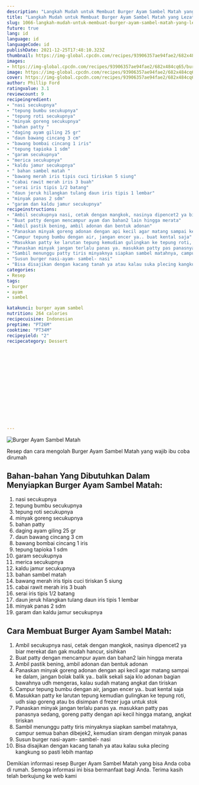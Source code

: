 ```yaml
---
description: "Langkah Mudah untuk Membuat Burger Ayam Sambel Matah yang Lezat Sekali"
title: "Langkah Mudah untuk Membuat Burger Ayam Sambel Matah yang Lezat Sekali"
slug: 1066-langkah-mudah-untuk-membuat-burger-ayam-sambel-matah-yang-lezat-sekali
future: true
lang: id
language: id
languageCode: id
publishDate: 2021-12-25T17:48:10.323Z 
thumbnail: https://img-global.cpcdn.com/recipes/93906357ae94fae2/682x484cq65/burger-ayam-sambel-matah-foto-resep-utama.webp
images:
- https://img-global.cpcdn.com/recipes/93906357ae94fae2/682x484cq65/burger-ayam-sambel-matah-foto-resep-utama.webp
image: https://img-global.cpcdn.com/recipes/93906357ae94fae2/682x484cq65/burger-ayam-sambel-matah-foto-resep-utama.webp
cover: https://img-global.cpcdn.com/recipes/93906357ae94fae2/682x484cq65/burger-ayam-sambel-matah-foto-resep-utama.webp
author: Phillip Ford
ratingvalue: 3.1
reviewcount: 9
recipeingredient:
- "nasi secukupnya"
- "tepung bumbu secukupnya"
- "tepung roti secukupnya"
- "minyak goreng secukupnya"
- "bahan patty "
- "daging ayam giling 25 gr"
- "daun bawang cincang 3 cm"
- "bawang bombai cincang 1 iris"
- "tepung tapioka 1 sdm"
- "garam secukupnya"
- "merica secukupnya"
- "kaldu jamur secukupnya"
- " bahan sambel matah "
- "bawang merah iris tipis cuci tiriskan 5 siung"
- "cabai rawit merah iris 3 buah"
- "serai iris tipis 1/2 batang"
- "daun jeruk hilangkan tulang daun iris tipis 1 lembar"
- "minyak panas 2 sdm"
- "garam dan kaldu jamur secukupnya"
recipeinstructions:
- "Ambil secukupnya nasi, cetak dengan mangkok, nasinya dipencet2 ya biar merekat dan gak mudah hancur, sisihkan"
- "Buat patty dengan mencampur ayam dan bahan2 lain hingga merata"
- "Ambil pastik bening, ambil adonan dan bentuk adonan"
- "Panaskan minyak goreng adonan dengan api kecil agar matang sampai ke dalam, jangan bolak balik ya.. balik sekali saja klo adonan bagian bawahnya udh mengeras, kalau sudah matang angkat dan tiriskan"
- "Campur tepung bumbu dengan air, jangan encer ya.. buat kental saja"
- "Masukkan patty ke larutan tepung kemudian gulingkan ke tepung roti, udh siap goreng atau bs disimpan d frezer juga untuk stok"
- "Panaskan minyak jangan terlalu panas ya. masukkan patty pas panasnya sedang, goreng patty dengan api kecil hingga matang, angkat tiriskan"
- "Sambil menunggu patty tiris minyaknya siapkan sambel matahnya, campur semua bahan dibejek2, kemudian siram dengan minyak panas"
- "Susun burger nasi-ayam- sambel- nasi"
- "Bisa disajikan dengan kacang tanah ya atau kalau suka plecing kangkung so pasti lebih mantap"
categories:
- Resep
tags:
- burger
- ayam
- sambel

katakunci: burger ayam sambel 
nutrition: 264 calories
recipecuisine: Indonesian
preptime: "PT26M"
cooktime: "PT34M"
recipeyield: "2"
recipecategory: Dessert


     
    
    
    
    
    
    
    
    
    
    
      
    
---
```



![Burger Ayam Sambel Matah](https://img-global.cpcdn.com/recipes/93906357ae94fae2/682x484cq65/burger-ayam-sambel-matah-foto-resep-utama.webp)

Resep dan cara mengolah  Burger Ayam Sambel Matah yang wajib ibu coba dirumah

<!--inarticleads1-->

## Bahan-bahan Yang Dibutuhkan Dalam Menyiapkan Burger Ayam Sambel Matah:

1. nasi secukupnya
1. tepung bumbu secukupnya
1. tepung roti secukupnya
1. minyak goreng secukupnya
1. bahan patty 
1. daging ayam giling 25 gr
1. daun bawang cincang 3 cm
1. bawang bombai cincang 1 iris
1. tepung tapioka 1 sdm
1. garam secukupnya
1. merica secukupnya
1. kaldu jamur secukupnya
1.  bahan sambel matah 
1. bawang merah iris tipis cuci tiriskan 5 siung
1. cabai rawit merah iris 3 buah
1. serai iris tipis 1/2 batang
1. daun jeruk hilangkan tulang daun iris tipis 1 lembar
1. minyak panas 2 sdm
1. garam dan kaldu jamur secukupnya



<!--inarticleads2-->

## Cara Membuat Burger Ayam Sambel Matah:

1. Ambil secukupnya nasi, cetak dengan mangkok, nasinya dipencet2 ya biar merekat dan gak mudah hancur, sisihkan
1. Buat patty dengan mencampur ayam dan bahan2 lain hingga merata
1. Ambil pastik bening, ambil adonan dan bentuk adonan
1. Panaskan minyak goreng adonan dengan api kecil agar matang sampai ke dalam, jangan bolak balik ya.. balik sekali saja klo adonan bagian bawahnya udh mengeras, kalau sudah matang angkat dan tiriskan
1. Campur tepung bumbu dengan air, jangan encer ya.. buat kental saja
1. Masukkan patty ke larutan tepung kemudian gulingkan ke tepung roti, udh siap goreng atau bs disimpan d frezer juga untuk stok
1. Panaskan minyak jangan terlalu panas ya. masukkan patty pas panasnya sedang, goreng patty dengan api kecil hingga matang, angkat tiriskan
1. Sambil menunggu patty tiris minyaknya siapkan sambel matahnya, campur semua bahan dibejek2, kemudian siram dengan minyak panas
1. Susun burger nasi-ayam- sambel- nasi
1. Bisa disajikan dengan kacang tanah ya atau kalau suka plecing kangkung so pasti lebih mantap




Demikian informasi  resep Burger Ayam Sambel Matah   yang bisa Anda coba di rumah. Semoga informasi ini bisa bermanfaat bagi Anda. Terima kasih telah berkujung ke web kami
